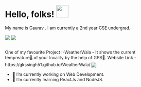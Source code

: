 # Hello, folks! <img src="https://raw.githubusercontent.com/MartinHeinz/MartinHeinz/master/wave.gif" width="40px"> 
My name is Gaurav . I am currently a 2nd year CSE undergrad. 
<br>

<img align="center" src="https://img.shields.io/badge/code-Javascript-red" /> <img align="center" src="https://img.shields.io/badge/OS-Linux-green" />


<br>
One of my favourite Project :-WeatherWala - It shows the current tempreature🌡️ of your locality by the help of GPS📍.
Website Link - https://gkssingh51.github.io/WeatherWala/ <img align="center" src="https://img.shields.io/badge/website-UP-green" />

- 🔭 I’m currently working on Web Development.
- 🌱 I’m currently learning ReactJs and NodeJS. 


